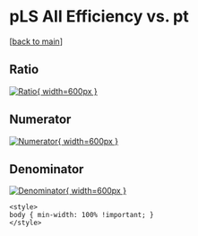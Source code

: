 # pLS All Efficiency vs. pt

[[back to main](./)]



## Ratio

[![Ratio](../mtv/var/pLS_0_eff_pt.png){ width=600px }](../mtv/var/pLS_0_eff_pt.pdf)

## Numerator

[![Numerator](../mtv/num/pLS_0_eff_pt_num.png){ width=600px }](../mtv/num/pLS_0_eff_pt_num.pdf)

## Denominator

[![Denominator](../mtv/den/pLS_0_eff_pt_den.png){ width=600px }](../mtv/den/pLS_0_eff_pt_den.pdf)


``` {=html}
<style>
body { min-width: 100% !important; }
</style>
```
